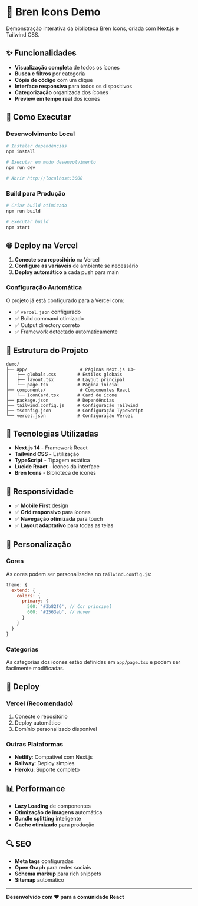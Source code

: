 # 🎨 Bren Icons Demo

Demonstração interativa da biblioteca Bren Icons, criada com Next.js e Tailwind CSS.

## ✨ Funcionalidades

- **Visualização completa** de todos os ícones
- **Busca e filtros** por categoria
- **Cópia de código** com um clique
- **Interface responsiva** para todos os dispositivos
- **Categorização** organizada dos ícones
- **Preview em tempo real** dos ícones

## 🚀 Como Executar

### Desenvolvimento Local

```bash
# Instalar dependências
npm install

# Executar em modo desenvolvimento
npm run dev

# Abrir http://localhost:3000
```

### Build para Produção

```bash
# Criar build otimizado
npm run build

# Executar build
npm start
```

## 🌐 Deploy na Vercel

1. **Conecte seu repositório** na Vercel
2. **Configure as variáveis** de ambiente se necessário
3. **Deploy automático** a cada push para main

### Configuração Automática

O projeto já está configurado para a Vercel com:
- ✅ `vercel.json` configurado
- ✅ Build command otimizado
- ✅ Output directory correto
- ✅ Framework detectado automaticamente

## 🎯 Estrutura do Projeto

```
demo/
├── app/                    # Páginas Next.js 13+
│   ├── globals.css        # Estilos globais
│   ├── layout.tsx         # Layout principal
│   └── page.tsx           # Página inicial
├── components/             # Componentes React
│   └── IconCard.tsx       # Card de ícone
├── package.json           # Dependências
├── tailwind.config.js     # Configuração Tailwind
├── tsconfig.json          # Configuração TypeScript
└── vercel.json            # Configuração Vercel
```

## 🔧 Tecnologias Utilizadas

- **Next.js 14** - Framework React
- **Tailwind CSS** - Estilização
- **TypeScript** - Tipagem estática
- **Lucide React** - Ícones da interface
- **Bren Icons** - Biblioteca de ícones

## 📱 Responsividade

- ✅ **Mobile First** design
- ✅ **Grid responsivo** para ícones
- ✅ **Navegação otimizada** para touch
- ✅ **Layout adaptativo** para todas as telas

## 🎨 Personalização

### Cores
As cores podem ser personalizadas no `tailwind.config.js`:

```js
theme: {
  extend: {
    colors: {
      primary: {
        500: '#3b82f6', // Cor principal
        600: '#2563eb', // Hover
      }
    }
  }
}
```

### Categorias
As categorias dos ícones estão definidas em `app/page.tsx` e podem ser facilmente modificadas.

## 🚀 Deploy

### Vercel (Recomendado)
1. Conecte o repositório
2. Deploy automático
3. Domínio personalizado disponível

### Outras Plataformas
- **Netlify**: Compatível com Next.js
- **Railway**: Deploy simples
- **Heroku**: Suporte completo

## 📊 Performance

- **Lazy Loading** de componentes
- **Otimização de imagens** automática
- **Bundle splitting** inteligente
- **Cache otimizado** para produção

## 🔍 SEO

- **Meta tags** configuradas
- **Open Graph** para redes sociais
- **Schema markup** para rich snippets
- **Sitemap** automático

---

**Desenvolvido com ❤️ para a comunidade React**
